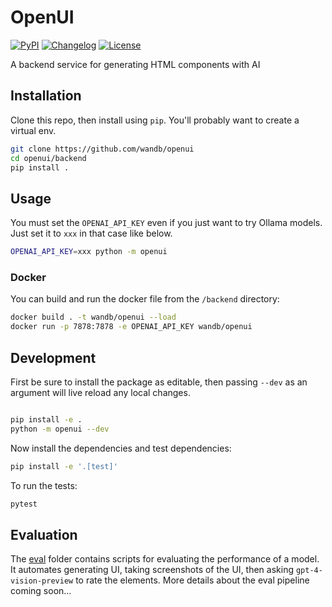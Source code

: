 # OpenUI

[![PyPI](https://img.shields.io/pypi/v/wandb-openui.svg)](https://pypi.org/project/wandb-openui/)
[![Changelog](https://img.shields.io/github/v/release/wandb/openui?include_prereleases&label=changelog)](https://github.com/wandb/openui/releases)
[![License](https://img.shields.io/badge/license-Apache%202.0-blue.svg)](https://github.com/wandb/openui/blob/main/LICENSE)

A backend service for generating HTML components with AI

## Installation

Clone this repo, then install using `pip`.  You'll probably want to create a virtual env.

```bash
git clone https://github.com/wandb/openui
cd openui/backend
pip install .
```

## Usage

You must set the `OPENAI_API_KEY` even if you just want to try Ollama models.  Just set it to `xxx` in that case like below.

```bash
OPENAI_API_KEY=xxx python -m openui
```

### Docker

You can build and run the docker file from the `/backend` directory:

```bash
docker build . -t wandb/openui --load
docker run -p 7878:7878 -e OPENAI_API_KEY wandb/openui
```

## Development

First be sure to install the package as editable, then passing `--dev` as an argument will live reload any local changes.

```bash the file as per the data aquired

pip install -e .
python -m openui --dev
```

Now install the dependencies and test dependencies:

```bash
pip install -e '.[test]'
```

To run the tests:

```bash
pytest
```

## Evaluation

The [eval](./openui/eval) folder contains scripts for evaluating the performance of a model.  It automates generating UI, taking screenshots of the UI, then asking `gpt-4-vision-preview` to rate the elements.  More details about the eval pipeline coming soon...
